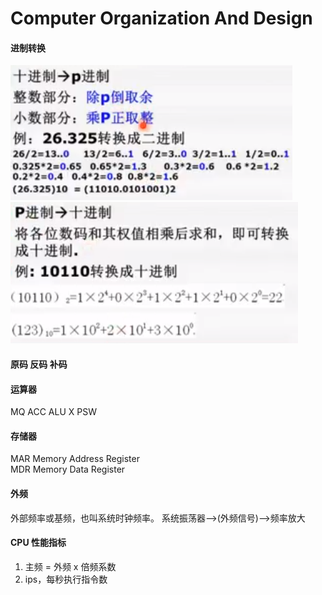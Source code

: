 # Computer Organization And Design
#### 进制转换

![](../../images/cod/10_p.png)
![](../../images/cod/p_10.png)

#### 原码 反码 补码

#### 运算器

MQ
ACC
ALU
X
PSW

#### 存储器
MAR Memory Address Register  
MDR Memory Data Register

#### 外频

外部频率或基频，也叫系统时钟频率。
系统振荡器——>(外频信号)——>频率放大

#### CPU 性能指标

1. 主频 = 外频 x 倍频系数
2. ips，每秒执行指令数